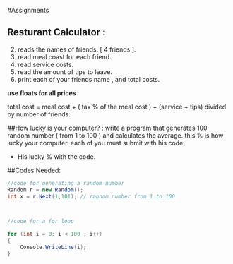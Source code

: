 #Assignments

## Resturant Calculator :
2. reads the names of friends. [ 4 friends ].
3. read meal coast for each friend. 
5. read service costs.
6. read the amount of tips to leave.
7. print each of your friends name , and total costs.

**use floats for all prices**

total cost = meal cost + ( tax % of the meal cost ) + (service + tips) divided by number of friends.


##How lucky is your computer? :
write a program that generates 100 random number ( from  1 to 100 ) and calculates the average. this % is how lucky your computer. 
each of you must submit with his code:
- His lucky % with the code. 




##Codes Needed:
```C#
//code for generating a random number
Random r = new Random();
int x = r.Next(1,101); // random number from 1 to 100



//code for a for loop

for (int i = 0; i < 100 ; i++)
{
	Console.WriteLine(i);
}
```

	
	
